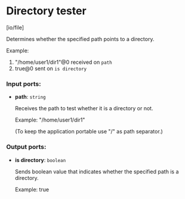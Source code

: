 # Directory tester

[io/file]

Determines whether the specified path points to a directory.

Example:
1. "/home/user1/dir1"@0 received on `path`
2. true@0 sent on `is directory`

### Input ports:

* __path__: `string`

    Receives the path to test whether it is a directory or not.
    
    Example:
    "/home/user1/dir1"
    
    (To keep the application portable use "/" as path separator.)

### Output ports:

* __is directory__: `boolean`

    Sends boolean value that indicates whether the specified path is a directory.
    
    Example:
    true


